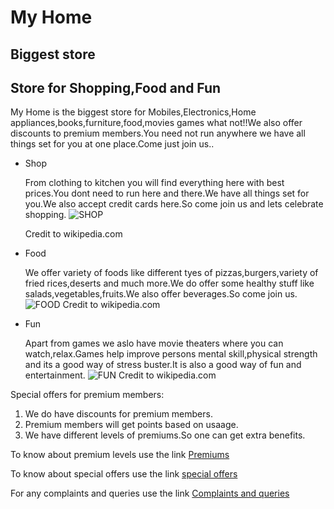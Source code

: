 # My Home
## Biggest store
## Store for Shopping,Food and Fun

My Home is the biggest store for Mobiles,Electronics,Home appliances,books,furniture,food,movies games what not!!We also offer discounts to premium members.You need not run anywhere we have all things set for you at one place.Come just join us..

* Shop

  From clothing to kitchen you will find everything here with best prices.You dont need to run here and there.We have all things set for     you.We also accept credit cards here.So come join us and lets celebrate shopping.
  ![SHOP](http://aguidetoanaheim.com/wp-content/uploads/2014/09/Anaheim-Shopping-Near-Disneyland-e1410736366369.jpg)
  
   Credit to wikipedia.com

* Food

  We offer variety of foods like different tyes of pizzas,burgers,variety of fried rices,deserts and much more.We do offer some healthy   stuff like salads,vegetables,fruits.We also offer beverages.So come join us.
  ![FOOD](http://citilinecafe.com/wp-content/uploads/2015/12/Combo-with-any-burger-with-French-Fries-Fountain-Drink.jpg)
  Credit to wikipedia.com

* Fun

  Apart from games we aslo have movie theaters where you can watch,relax.Games help improve persons mental skill,physical strength and     its   a good way of stress buster.It is also a good way of fun and entertainment.
  ![FUN](https://www.uniquevenues.com/sites/uniquevenues.com/files/venues/slideshow/10.10.16_Bellco_Regal_063.jpg)
  Credit to wikipedia.com

Special offers for premium members:
1. We do have discounts for premium members.
2. Premium members will get points based on usaage.
3. We have different levels of premiums.So one can get extra benefits.

To know about premium levels use the link
[Premiums](https://www.google.com/search?q=flipkart+premium+account&rlz=1C1GCEA_enUS884US884&oq=flipcart+premi&aqs=chrome.2.69i57j0l7.18604j0j9&sourceid=chrome&ie=UTF-8)

To know about special offers use the link
[special offers](https://www.google.com/search?q=special+offers+in+flipkart&rlz=1C1GCEA_enUS884US884&oq=special+offers+in+flipkart&aqs=chrome..69i57j0l5.12194j0j9&sourceid=chrome&ie=UTF-8)

For any complaints and queries use the link
[Complaints and queries](https://www.google.com/search?q=complaints+flipkart&rlz=1C1GCEA_enUS884US884&oq=complaints+flipkart&aqs=chrome..69i57j0l7.19126j1j9&sourceid=chrome&ie=UTF-8)





